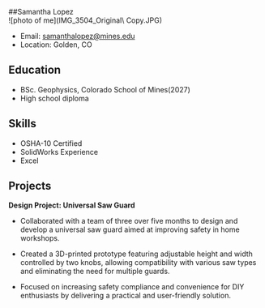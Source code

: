 ##Samantha Lopez  
![photo of me](IMG_3504_Original\ Copy.JPG)

- Email: samanthalopez@mines.edu
- Location: Golden, CO

## Education
- BSc. Geophysics, Colorado School of Mines(2027)
- High school diploma
## Skills
 * OSHA-10 Certified
 * SolidWorks Experience
 * Excel
## Projects
**Design Project: Universal Saw Guard**

 * Collaborated with a team of three over five months to design and develop a universal saw guard aimed at improving safety in
home workshops.

 * Created a 3D-printed prototype featuring adjustable height and width controlled by two knobs, allowing compatibility with
various saw types and eliminating the need for multiple guards.

 * Focused on increasing safety compliance and convenience for DIY enthusiasts by delivering a practical and user-friendly
solution.
